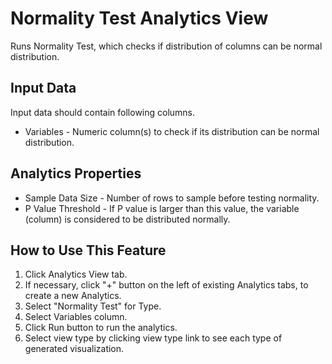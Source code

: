 # Normality Test Analytics View

Runs Normality Test, which checks if distribution of columns can be normal distribution.

## Input Data
Input data should contain following columns.

  * Variables - Numeric column(s) to check if its distribution can be normal distribution.

## Analytics Properties
  * Sample Data Size - Number of rows to sample before testing normality.
  * P Value Threshold - If P value is larger than this value, the variable (column) is considered to be distributed normally.

## How to Use This Feature
1. Click Analytics View tab.
2. If necessary, click "+" button on the left of existing Analytics tabs, to create a new Analytics.
3. Select "Normality Test" for Type.
4. Select Variables column.
5. Click Run button to run the analytics.
6. Select view type by clicking view type link to see each type of generated visualization.

